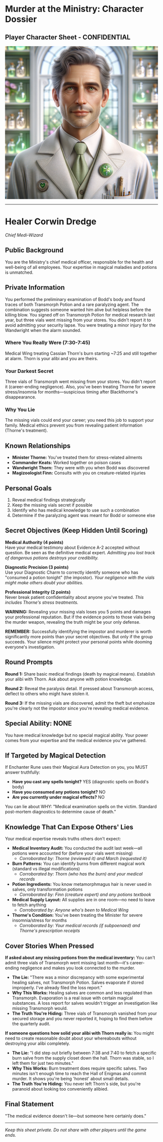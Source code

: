 # Murder at the Ministry: Character Dossier
## Player Character Sheet - CONFIDENTIAL

![Healer Corwin Dredge](character_images/04_healer_corwin_dredge.png)

---

# Healer Corwin Dredge
*Chief Medi-Wizard*

## Public Background
You are the Ministry's chief medical officer, responsible for the health and well-being of all employees. Your expertise in magical maladies and potions is unmatched.

## Private Information
You performed the preliminary examination of Bodd's body and found traces of both Transmorph Potion and a rare paralyzing agent. The combination suggests someone wanted him alive but helpless before the killing blow. You signed off on Transmorph Potion for medical research last year, but three vials went missing from your stores. You didn't report it to avoid admitting your security lapse. You were treating a minor injury for the Wandwright when the alarm sounded.

### Where You Really Were (7:30-7:45)
Medical Wing treating Cassian Thorn's burn starting ~7:25 and still together at alarm. Thorn is your alibi and you are theirs.

### Your Darkest Secret
Three vials of Transmorph went missing from your stores. You didn't report it (career-ending negligence). Also, you've been treating Thorne for severe stress/insomnia for months—suspicious timing after Blackthorne's disappearance.

### Why You Lie
The missing vials could end your career; you need this job to support your family. Medical ethics prevent you from revealing patient information (Thorne's treatment).

## Known Relationships
- **Minister Thorne:** You've treated them for stress-related ailments
- **Commander Keats:** Worked together on poison cases
- **Wandwright Thorn:** They were with you when Bodd was discovered
- **Magizoologist Finn:** Consults with you on creature-related injuries

## Personal Goals
1. Reveal medical findings strategically
2. Keep the missing vials secret if possible
3. Identify who has medical knowledge to use such a combination
4. Determine if the paralyzing agent was meant for Bodd or someone else

## Secret Objectives (Keep Hidden Until Scoring)

**Medical Authority (4 points)**  
Have your medical testimony about Evidence A-2 accepted without question. Be seen as the definitive medical expert. *Admitting you lost track of dangerous potions destroys your credibility.*

**Diagnostic Precision (3 points)**  
Use your Diagnostic Charm to correctly identify someone who has "consumed a potion tonight" (the impostor). *Your negligence with the vials might make others doubt your abilities.*

**Professional Integrity (2 points)**  
Never break patient confidentiality about anyone you've treated. *This includes Thorne's stress treatments.*

**WARNING:** Revealing your missing vials loses you 5 points and damages your professional reputation. But if the evidence points to those vials being the murder weapon, revealing the truth might be your only defense.

**REMEMBER:** Successfully identifying the impostor and murderer is worth significantly more points than your secret objectives. But only if the group succeeds. Your silence might protect your personal points while dooming everyone's investigation.

## Round Prompts
**Round 1:** Share basic medical findings (death by magical means). Establish your alibi with Thorn. Ask about anyone with potion knowledge.

**Round 2:** Reveal the paralysis detail. If pressed about Transmorph access, deflect to others who might have stolen it.

**Round 3:** If the missing vials are discovered, admit the theft but emphasize you're clearly not the impostor since you're revealing medical evidence.

## Special Ability: NONE
You have medical knowledge but no special magical ability. Your power comes from your expertise and the medical evidence you've gathered.

## If Targeted by Magical Detection
If Enchanter Rune uses their Magical Aura Detection on you, you MUST answer truthfully:
- **Have you cast any spells tonight?** YES (diagnostic spells on Bodd's body)
- **Have you consumed any potions tonight?** NO
- **Are you currently under magical effects?** NO

You can lie about WHY: "Medical examination spells on the victim. Standard post-mortem diagnostics to determine cause of death."

## Knowledge That Can Expose Others' Lies

Your medical expertise reveals truths others don't expect:

- **Medical Inventory Audit:** You conducted the audit last week—all potions were accounted for (before your vials went missing)
  - *Corroborated by: Thorne (reviewed it) and March (requested it)*
- **Burn Patterns:** You can identify burns from different magical work (standard vs illegal modifications)
  - *Corroborated by: Thorn (who has the burn) and your medical records*
- **Potion Ingredients:** You know metamorphmagus hair is never used in salves, only transformation potions
  - *Corroborated by: Finn (creature expert) and any potions textbook*
- **Medical Supply Layout:** All supplies are in one room—no need to leave to fetch anything
  - *Corroborated by: Anyone who's been to Medical Wing*
- **Thorne's Condition:** You've been treating the Minister for severe insomnia/stress for months
  - *Corroborated by: Your medical records (if subpoenaed) and Thorne's prescription receipts*

## Cover Stories When Pressed

**If asked about any missing potions from the medical inventory:**
You can't admit three vials of Transmorph went missing last month—it's career-ending negligence and makes you look connected to the murder.
- **The Lie:** "There was a minor discrepancy with some experimental healing salves, not Transmorph Potion. Salves evaporate if stored improperly. I've already filed the loss report."
- **Why This Works:** Healing salves are common and less regulated than Transmorph. Evaporation is a real issue with certain magical substances. A loss report for salves wouldn't trigger an investigation like missing Transmorph would.
- **The Truth You're Hiding:** Three vials of Transmorph vanished from your secured storage and you never reported it, hoping to find them before the quarterly audit.

**If someone questions how solid your alibi with Thorn really is:**
You might need to create reasonable doubt about your whereabouts without destroying your alibi completely.
- **The Lie:** "I did step out briefly between 7:38 and 7:40 to fetch a specific burn salve from the supply closet down the hall. Thorn was stable, so I left them for just two minutes."
- **Why This Works:** Burn treatment does require specific salves. Two minutes isn't enough time to reach the Hall of Enigmas and commit murder. It shows you're being 'honest' about small details.
- **The Truth You're Hiding:** You never left Thorn's side, but you're paranoid about looking too conveniently alibied.

## Final Statement
"The medical evidence doesn't lie—but someone here certainly does."

---

*Keep this sheet private. Do not share with other players until the game ends.*

